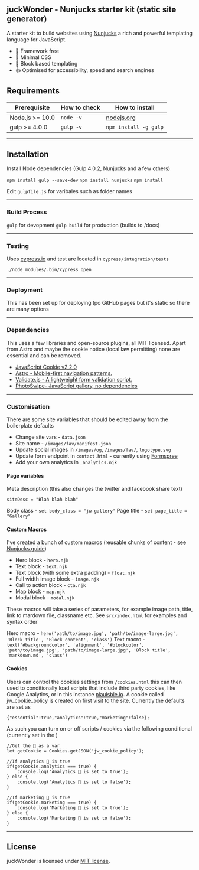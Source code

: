 ## juckWonder - Nunjucks starter kit (static site generator)

A starter kit to build websites using [Nunjucks](https://mozilla.github.io/nunjucks/) a rich and powerful templating language for JavaScript. 

- 🐛 Framework free
- 🐝 Minimal CSS
- 🐬 Block based templating 
- 👍 Optimised for accessibility, speed and search engines

## Requirements

| Prerequisite    | How to check | How to install
| --------------- | ------------ | ------------- |
| Node.js >= 10.0  | `node -v`    | [nodejs.org](http://nodejs.org/) |
| gulp >= 4.0.0  | `gulp -v`    | `npm install -g gulp` |

---------------

## Installation
Install Node dependencies (Gulp 4.0.2, Nunjucks and a few others)

`npm install gulp --save-dev`
`npm install nunjucks`
`npm install`

Edit `gulpfile.js` for varibales such as folder names

---------------

### Build Process
`gulp` for devopment
`gulp build` for production (builds to /docs)

---------------

### Testing
Uses [cypress.io](https://www.cypress.io/) and test are located in `cypress/integration/tests` 

`./node_modules/.bin/cypress open`

---------------

### Deployment
This has been set up for deploying tpo GitHub pages but it's static so there are many options

---------------
### Dependencies
This uses a few libraries and open-source plugins, all MIT licensed. Apart from Astro and maybe the cookie notice (local law permitting) none are essential and can be removed.  

- [JavaScript Cookie v2.2.0](https://github.com/js-cookie/js-cookie)
- [Astro - Mobile-first navigation patterns.](https://github.com/cferdinandi/astro)
- [Validate.js - A lightweight form validation script.](https://github.com/cferdinandi/validate)
- [PhotoSwipe- JavaScript gallery, no dependencies](https://github.com/dimsemenov/photoswipe)

---------------

### Customisation

There are some site variables that should be edited away from the boilerplate defaults

- Change site vars - `data.json`
- Site name - `/images/fav/manifest.json`
- Update social images in `/images/og`, `/images/fav/`, `logotype.svg`
- Update form endpoint in `contact.html` - currently using [Formspree](https://formspree.io/)
- Add your own analytics in `_analytics.njk`


#### Page variables 

Meta description (this also changes the twitter and facebook share text)

```
siteDesc = "Blah blah blah"
```

Body class - `set body_class = "jw-gallery"`
Page title - `set page_title = "Gallery"`


#### Custom Macros

I've created a bunch of custom macros (reusable chunks of content - [see Nunjucks guide](https://mozilla.github.io/nunjucks/templating.html#macro))

- Hero block - `hero.njk`
- Text block - `text.njk`
- Text block (with some extra padding) - `float.njk`
- Full width image block - `image.njk`
- Call to action block - `cta.njk`
- Map block - `map.njk`
- Modal block - `modal.njk`

These macros will take a series of parameters, for example image path, title, link to mardown file, classname etc. See `src/index.html` for examples and syntax order

Hero macro - `hero('path/to/image.jpg', 'path/to/image-large.jpg', 'Block title', 'Block content', 'class')`
Text macro - `text('#backgroundcolor', 'alignment', '#blockcolor', 'path/to/image.jpg', 'path/to/image-large.jpg', 'Block title', 'markdown.md', 'class')`


#### Cookies

Users can control the cookies settings from `/cookies.html` this can then used to conditionally load scripts that include third party cookies, like Google Analytics, or in this instance [plauisble.io](https://plausible.io/). A cookie called jw_cookie_policy is created on first visit to the site. Currently the defaults are set as 

`{"essential":true,"analytics":true,"marketing":false};`

As such you can turn on or off scripts / cookies via the following conditional (currently set in the <head>)

```
//Get the 🍪 as a var
let getCookie = Cookies.getJSON('jw_cookie_policy');

//If analytics 🍪 is true 
if(getCookie.analytics === true) {
    console.log('Analytics 🍪 is set to true');   
} else {
    console.log('Analytics 🍪 is set to false');    
}

//If marketing 🍪 is true 
if(getCookie.marketing === true) {
    console.log('Marketing 🍪 is set to true');   
} else {
    console.log('Marketing 🍪 is set to false');   
}
```

---------------

## License

juckWonder is licensed under [MIT license](https://github.com/dogwonder/juckWonder/blob/master/LICENSE). 


